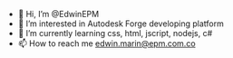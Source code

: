 - 👋 Hi, I’m @EdwinEPM
- 👀 I’m interested in Autodesk Forge developing platform
- 🌱 I’m currently learning css, html, jscript, nodejs, c#
- 📫 How to reach me edwin.marin@epm.com.co

<!---
EdwinEPM/EdwinEPM is a ✨ special ✨ repository because its `README.md` (this file) appears on your GitHub profile.
You can click the Preview link to take a look at your changes.
--->
